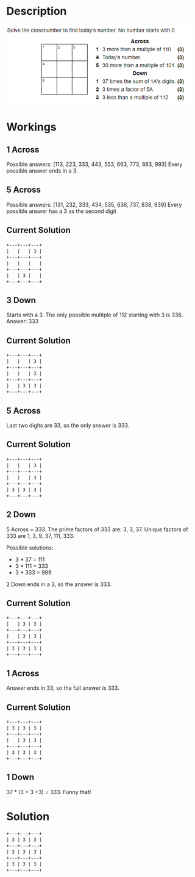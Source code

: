 # Description
!["Day 16"](./mscroggs-day16.png "Day 16")

# Workings

## 1 Across
Possible answers: [113, 223, 333, 443, 553, 663, 773, 883, 993]
Every possible answer ends in a 3.

## 5 Across
Possible answers: [131, 232, 333, 434, 535, 636, 737, 838, 939]
Every possible answer has a 3 as the second digit

## Current Solution

```
+---+---+---+
|   |   | 3 |
+---+---+---+
|   |   |   |
+---+---+---+
|   | 3 |   |
+---+---+---+
```

## 3 Down
Starts with a 3. The only possible multiple of 112 starting with 3 is 336.
Answer: 333


## Current Solution

```
+---+---+---+
|   |   | 3 |
+---+---+---+
|   |   | 3 |
+---+---+---+
|   | 3 | 3 |
+---+---+---+
```

## 5 Across
Last two digits are 33, so the only answer is 333.

## Current Solution

```
+---+---+---+
|   |   | 3 |
+---+---+---+
|   |   | 3 |
+---+---+---+
| 3 | 3 | 3 |
+---+---+---+
```

## 2 Down
5 Across = 333. The prime factors of 333 are: 3, 3, 37. Unique factors of 333 are 1, 3, 9, 37, 111, 333.

Possible solutions:
* 3 * 37 = 111
* 3 * 111 = 333
* 3 * 333 = 999

2 Down ends in a 3, so the answer is 333.

## Current Solution

```
+---+---+---+
|   | 3 | 3 |
+---+---+---+
|   | 3 | 3 |
+---+---+---+
| 3 | 3 | 3 |
+---+---+---+
```

## 1 Across
Answer ends in 33, so the full answer is 333.

## Current Solution

```
+---+---+---+
| 3 | 3 | 3 |
+---+---+---+
|   | 3 | 3 |
+---+---+---+
| 3 | 3 | 3 |
+---+---+---+
```

## 1 Down
37 * (3 + 3 +3) = 333. Funny that!

# Solution
```
+---+---+---+
| 3 | 3 | 3 |
+---+---+---+
| 3 | 3 | 3 |
+---+---+---+
| 3 | 3 | 3 |
+---+---+---+
```
